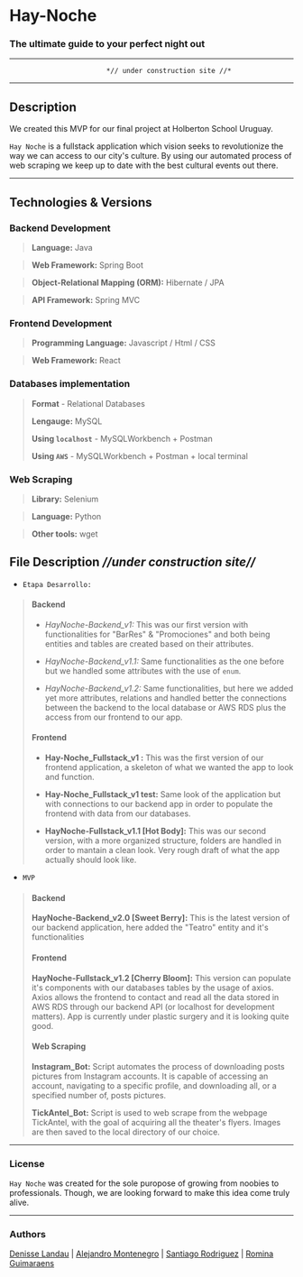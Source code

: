 # Hay-Noche

### The ultimate guide to your perfect night out

---
                            *// under construction site //*
---
## Description

We created this MVP for our final project at Holberton School Uruguay.

`Hay Noche` is a fullstack application which vision seeks to revolutionize the way we can access to our city's culture. By using our automated process of web scraping we keep up to date with the best cultural events out there.

---
## Technologies & Versions

### Backend Development

> **Language:** Java 

>  **Web Framework:** Spring Boot

> **Object-Relational Mapping (ORM):** Hibernate / JPA

> **API Framework:** Spring MVC

### Frontend Development

> **Programming Language:** Javascript / Html / CSS

> **Web Framework:** React

### Databases implementation

> **Format** - Relational Databases
> 
> **Lengauge:** MySQL
> 
> **Using `localhost`** - MySQLWorkbench + Postman
> 
> **Using `AWS`** - MySQLWorkbench + Postman + local terminal

### Web Scraping

> **Library:** Selenium

> **Language:** Python

> **Other tools:** wget


## File Description *//under construction site//*

- `Etapa Desarrollo:`
> #### Backend
> - *HayNoche-Backend_v1:* This was our first version with functionalities for "BarRes" & "Promociones" and both being entities and tables are created based on their attributes.
>
> 
> - *HayNoche-Backend_v1.1:* Same functionalities as the one before but we handled some attributes with the use of `enum`.
>
>
> - *HayNoche-Backend_v1.2:* Same functionalities, but here we added yet more attributes, relations and handled better the connections between the backend to the local database or AWS RDS plus the access from our frontend to our app.
>
> #### Frontend
> - **Hay-Noche_Fullstack_v1 :** This was the first version of our frontend application, a skeleton of what we wanted the app to look and function.
>
> 
> - **Hay-Noche_Fullstack_v1 test:** Same look of the application but with connections to our backend app in order to populate the frontend with data from our databases.
> 
> 
> - **HayNoche-Fullstack_v1.1 [Hot Body]:** This was our second version, with a more organized structure, folders are handled in order to mantain a clean look. Very rough draft of what the app actually should look like.

- `MVP`
> #### Backend
> **HayNoche-Backend_v2.0 [Sweet Berry]:** This is the latest version of our backend application, here added the "Teatro" entity and it's functionalities
>
> #### Frontend
> **HayNoche-Fullstack_v1.2 [Cherry Bloom]:** This version can populate it's components with our databases tables by the usage of axios. Axios allows the frontend to contact and read all the data stored in AWS RDS through our backend API (or localhost for development matters). App is currently under plastic surgery and it is looking quite good.
>
> #### Web Scraping
> **Instagram_Bot:** Script automates the process of downloading posts pictures from Instagram accounts. It is capable of accessing an account, navigating to a specific profile, and downloading all, or a specified number of, posts pictures.
> 
> **TickAntel_Bot:** Script is used to web scrape from the webpage TickAntel, with the goal of acquiring all the theater's flyers. Images are then saved to the local directory of our choice.
----

### License
`Hay Noche` was created for the sole puropose of growing from noobies to professionals. Though, we are looking forward to make this idea come truly alive.

----

### Authors

[Denisse Landau](https://www.linkedin.com/in/denisselandau/) |
[Alejandro Montenegro](https://www.linkedin.com/in/alejandro-montenegro-505233184/) |
[Santiago Rodriguez](https://www.linkedin.com/in/santiago-rodriguez-a1901b246/) | [Romina Guimaraens](https://www.linkedin.com/in/romina-guimaraens-465992238/)
